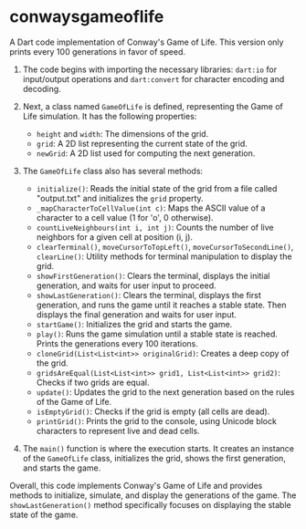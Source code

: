 # conwaysgameoflife

A Dart code implementation of Conway's Game of Life. This version only prints every 100 generations in favor of speed.

1. The code begins with importing the necessary libraries: `dart:io` for input/output operations and `dart:convert` for character encoding and decoding.

2. Next, a class named `GameOfLife` is defined, representing the Game of Life simulation. It has the following properties:
   - `height` and `width`: The dimensions of the grid.
   - `grid`: A 2D list representing the current state of the grid.
   - `newGrid`: A 2D list used for computing the next generation.

3. The `GameOfLife` class also has several methods:
   - `initialize()`: Reads the initial state of the grid from a file called "output.txt" and initializes the `grid` property.
   - `_mapCharacterToCellValue(int c)`: Maps the ASCII value of a character to a cell value (1 for 'o', 0 otherwise).
   - `countLiveNeighbours(int i, int j)`: Counts the number of live neighbors for a given cell at position (i, j).
   - `clearTerminal()`, `moveCursorToTopLeft()`, `moveCursorToSecondLine()`, `clearLine()`: Utility methods for terminal manipulation to display the grid.
   - `showFirstGeneration()`: Clears the terminal, displays the initial generation, and waits for user input to proceed.
   - `showLastGeneration()`: Clears the terminal, displays the first generation, and runs the game until it reaches a stable state. Then displays the final generation and waits for user input.
   - `startGame()`: Initializes the grid and starts the game.
   - `play()`: Runs the game simulation until a stable state is reached. Prints the generations every 100 iterations.
   - `cloneGrid(List<List<int>> originalGrid)`: Creates a deep copy of the grid.
   - `gridsAreEqual(List<List<int>> grid1, List<List<int>> grid2)`: Checks if two grids are equal.
   - `update()`: Updates the grid to the next generation based on the rules of the Game of Life.
   - `isEmptyGrid()`: Checks if the grid is empty (all cells are dead).
   - `printGrid()`: Prints the grid to the console, using Unicode block characters to represent live and dead cells.

4. The `main()` function is where the execution starts. It creates an instance of the `GameOfLife` class, initializes the grid, shows the first generation, and starts the game.

Overall, this code implements Conway's Game of Life and provides methods to initialize, simulate, and display the generations of the game. The `showLastGeneration()` method specifically focuses on displaying the stable state of the game.
